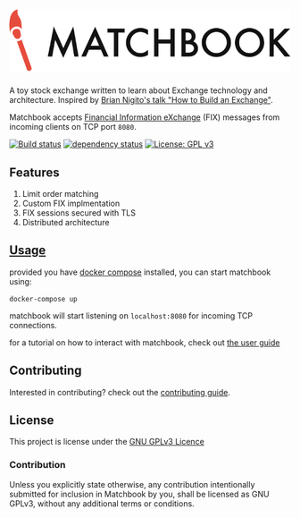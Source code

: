 # ![Matchbook logo](./doc/img/matchbook.svg)

A toy stock exchange written to learn about Exchange technology and architecture. Inspired by [Brian Nigito's talk "How to Build an Exchange"](https://www.youtube.com/watch?v=b1e4t2k2KJY).

Matchbook accepts [Financial Information eXchange](https://en.wikipedia.org/wiki/Financial_Information_eXchange) (FIX) messages from incoming clients on TCP port `8080`.

[![Build status](https://github.com/wbjohnston/matchbook/actions/workflows/ci.yml/badge.svg)](https://github.com/wbjohnston/matchbook/actions?query=branch%3Amain)
[![dependency status](https://deps.rs/repo/github/wbjohnston/matchbook/status.svg)](https://deps.rs/repo/github/wbjohnston/matchbook)
[![License: GPL v3](https://img.shields.io/badge/License-GPLv3-blue.svg)](https://www.gnu.org/licenses/gpl-3.0)

## Features

1. Limit order matching
2. Custom FIX implmentation
3. FIX sessions secured with TLS
4. Distributed architecture

## [Usage](./USER_GUIDE.md)

provided you have [docker compose](https://docs.docker.com/compose/install/) installed, you can start matchbook using:

```shell
docker-compose up
```

matchbook will start listening on `localhost:8080` for incoming TCP connections.

for a tutorial on how to interact with matchbook, check out [the user guide](./USER_GUIDE.md)

## Contributing

Interested in contributing? check out the [contributing guide](./CONTRIBUTING.md).

## License

This project is license under the [GNU GPLv3 Licence](./LICENSE)

### Contribution

Unless you explicitly state otherwise, any contribution intentionally submitted for inclusion in Matchbook by you, shall be licensed as GNU GPLv3, without any additional terms or conditions.
